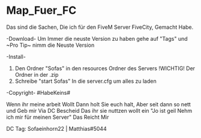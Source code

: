 # Map_Fuer_FC

Das sind die Sachen, Die ich für den FiveM Server FiveCity, Gemacht Habe.

-Download-
Um Immer die neuste Version zu haben gehe auf "Tags" und
~Pro Tip~ nimm die Neuste Version

-Install-

1. Den Ordner "Sofas" in den resources Ordner des Servers
!WICHTIG! Der Ordner in der .zip
2. Schreibe "start Sofas" In die server.cfg um alles zu laden



-Copyright-
#HabeKeins#

Wenn ihr meine arbeit Wollt Dann holt Sie euch halt,
Aber seit dann so nett und Geb mir Via DC Bescheid Das ihr sie nuttzen wollt
ein "Jo ist geil Nehm ich mir für meinen Server" Das Reicht Mir


DC Tag:
Sofaeinhorn22 | Matthias#5044

